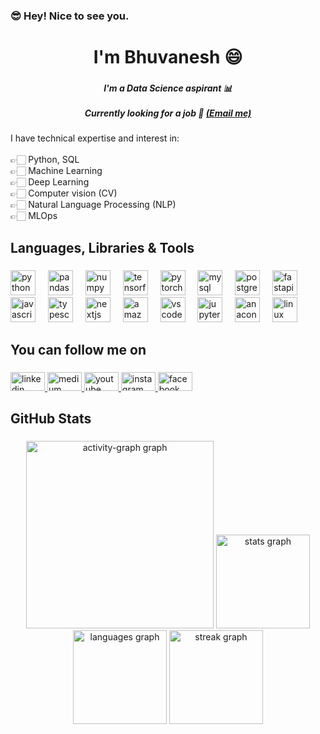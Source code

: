<h3 align="left">😎 Hey! Nice to see you.</h3>

###

<h1 align="center">I'm Bhuvanesh 😄</h1>

###

<h5 align="center">I'm a Data Science aspirant 📊<br><br>Currently looking for a job 🔎 <a href="mailto:bhuvaneshprasad10@gmail.com">(Email me)</a></h5>

###

<p align="left">I have technical expertise and interest in:<br><br>👉🏻 Python, SQL<br>👉🏻 Machine Learning<br>👉🏻 Deep Learning<br>👉🏻 Computer vision (CV)<br>👉🏻 Natural Language Processing (NLP)<br>👉🏻 MLOps</p>

###

<h2 align="left">Languages, Libraries & Tools</h2>

###

<div align="left">
  <img src="https://cdn.jsdelivr.net/gh/devicons/devicon/icons/python/python-original.svg" height="40" alt="python logo"  />
  <img width="12" />
  <img src="https://cdn.jsdelivr.net/gh/devicons/devicon/icons/pandas/pandas-original.svg" height="40" alt="pandas logo"  />
  <img width="12" />
  <img src="https://cdn.jsdelivr.net/gh/devicons/devicon/icons/numpy/numpy-original.svg" height="40" alt="numpy logo"  />
  <img width="12" />
  <img src="https://cdn.jsdelivr.net/gh/devicons/devicon/icons/tensorflow/tensorflow-original.svg" height="40" alt="tensorflow logo"  />
  <img width="12" />
  <img src="https://cdn.jsdelivr.net/gh/devicons/devicon/icons/pytorch/pytorch-original.svg" height="40" alt="pytorch logo"  />
  <img width="12" />
  <img src="https://cdn.jsdelivr.net/gh/devicons/devicon/icons/mysql/mysql-original.svg" height="40" alt="mysql logo"  />
  <img width="12" />
  <img src="https://cdn.jsdelivr.net/gh/devicons/devicon/icons/postgresql/postgresql-original.svg" height="40" alt="postgresql logo"  />
  <img width="12" />
  <img src="https://cdn.jsdelivr.net/gh/devicons/devicon/icons/fastapi/fastapi-original.svg" height="40" alt="fastapi logo"  />
  <img width="12" />

  <img src="https://cdn.jsdelivr.net/gh/devicons/devicon/icons/javascript/javascript-original.svg" height="40" alt="javascript logo"  />
  <img width="12" />
  <img src="https://cdn.jsdelivr.net/gh/devicons/devicon/icons/typescript/typescript-original.svg" height="40" alt="typescript logo"  />
  <img width="12" />
  <img src="https://cdn.jsdelivr.net/gh/devicons/devicon/icons/nextjs/nextjs-original.svg" height="40" alt="nextjs logo"  />
  <img width="12" />
  <img src="https://cdn.jsdelivr.net/npm/simple-icons@3.13.0/icons/amazonaws.svg" height="40" alt="amazonwebservices logo"  />
<!--   <img width="24" height="24" src="https://img.icons8.com/material/24/000000/amazon-web-services.png" alt="amazon-web-services"/> -->
  <img width="12" />
  <img src="https://cdn.jsdelivr.net/gh/devicons/devicon/icons/vscode/vscode-original.svg" height="40" alt="vscode logo"  />
  <img width="12" />
  <img src="https://cdn.jsdelivr.net/gh/devicons/devicon/icons/jupyter/jupyter-original.svg" height="40" alt="jupyter logo"  />
  <img width="12" />
  <img src="https://cdn.jsdelivr.net/gh/devicons/devicon/icons/anaconda/anaconda-original.svg" height="40" alt="anaconda logo"  />
  <img width="12" />
  <img src="https://cdn.jsdelivr.net/gh/devicons/devicon/icons/linux/linux-original.svg" height="40" alt="linux logo"  />
</div>

###

<h2 align="left">You can follow me on</h2>

###

<div align="left">
  <a href="https://www.linkedin.com/in/bhuvaneshprasad" target="_blank">
    <img src="https://raw.githubusercontent.com/maurodesouza/profile-readme-generator/master/src/assets/icons/social/linkedin/default.svg" width="55" height="30" alt="linkedin logo"  />
  </a>
  <a href="https://medium.com/@therealbhuvi" target="_blank">
    <img src="https://raw.githubusercontent.com/maurodesouza/profile-readme-generator/master/src/assets/icons/social/medium/default.svg" width="55" height="30" alt="medium logo"  />
  </a>
  <a href="https://www.youtube.com/@bhuvaneshprasad" target="_blank">
    <img src="https://raw.githubusercontent.com/maurodesouza/profile-readme-generator/master/src/assets/icons/social/youtube/default.svg" width="55" height="30" alt="youtube logo"  />
  </a>
  <a href="https://www.instagram.com/therealbhuvi/" target="_blank">
    <img src="https://raw.githubusercontent.com/maurodesouza/profile-readme-generator/master/src/assets/icons/social/instagram/default.svg" width="55" height="30" alt="instagram logo"  />
  </a>
  <a href="https://www.facebook.com/therealbhuvi/" target="_blank">
    <img src="https://raw.githubusercontent.com/maurodesouza/profile-readme-generator/master/src/assets/icons/social/facebook/default.svg" width="55" height="30" alt="facebook logo"  />
  </a>
</div>

###

<h2 align="left">GitHub Stats</h2>

###

<div align="center">
  <img src="https://github-readme-activity-graph.vercel.app/graph?username=bhuvaneshprasad&radius=16&theme=github-dark&area=true&order=5&hide_border=true" height="300" alt="activity-graph graph"  />
  <img src="https://github-readme-stats.vercel.app/api?username=bhuvaneshprasad&hide_title=false&hide_rank=false&show_icons=true&include_all_commits=true&count_private=true&disable_animations=false&theme=github_dark&locale=en&hide_border=true&order=1" height="150" alt="stats graph"  />
  <img src="https://github-readme-stats.vercel.app/api/top-langs?username=bhuvaneshprasad&locale=en&hide_title=false&layout=compact&card_width=320&langs_count=5&theme=github_dark&hide_border=true&order=2" height="150" alt="languages graph"  />
  <img src="https://streak-stats.demolab.com?user=bhuvaneshprasad&locale=en&mode=daily&theme=github_dark&hide_border=true&border_radius=5&order=3" height="150" alt="streak graph"  />
</div>

###
